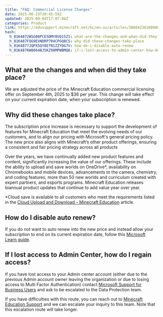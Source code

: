 ```yaml
---
title: "FAQ: Commercial License Changes"
date: 2025-06-23T20:45:59Z
updated: 2025-09-04T17:07:04Z
categories: Product
link: https://edusupport.minecraft.net/hc/en-us/articles/38684236168980-FAQ-Commercial-License-Changes
hash:
  h_01K4872WSG08PCE5DMY0VQ15Z1: what-are-the-changes-and-when-did-they-take-place
  h_01K487FQG9EVNDRP704CPGQ8CS: why-did-these-changes-take-place
  h_01K4877JQPX5QY8ETN1ZZYDG7V: how-do-i-disable-auto-renew
  h_01K4876W8064BJ5KZ98MPWBMQ6: if-i-lost-access-to-admin-center-how-do-i-regain-access
---
```


## What are the changes and when did they take place?

We are adjusted the price of the Minecraft Education commercial licensing offer on September 4th, 2025 to \$36 per year. This change will take effect on your current expiration date, when your subscription is renewed. 

## Why did these changes take place?

The subscription price increase is necessary to support the development of features for Minecraft Education that meet the evolving needs of our customers, and to align our pricing with Microsoft's general pricing policy. The new price also aligns with Minecraft’s other product offerings, ensuring a consistent and fair pricing strategy across all products

Over the years, we have continually added new product features and content, significantly increasing the value of our offerings. These include the ability to upload and save worlds on OneDrive\*, availability on Chromebooks and mobile devices, advancements to the camera, chemistry, and coding features, more than 50 new worlds and curriculum created with expert partners, and esports programs. Minecraft Education releases biannual product updates that continue to add value year over year.

\*Cloud save is available to all customers who meet the requirements listed in the [Cloud Upload and Download – Minecraft Education](../Game-Features/Cloud-Upload-and-Download.md) article.

## How do I disable auto renew?

If you do not want to auto renew into the new price and instead allow your subscription to end on its current expiration date, follow this [Microsoft Learn guide](https://learn.microsoft.com/en-us/microsoft-365/commerce/subscriptions/renew-your-subscription?view=o365-worldwide).

## If I lost access to Admin Center, how do I regain access?

If you have lost access to your Admin center account (either due to the previous Admin account owner leaving the organization or due to losing access to Multi Factor Authentication) contact [Microsoft Support for Business Users](https://support.microsoft.com/en-us/topic/customer-service-phone-numbers-c0389ade-5640-e588-8b0e-28de8afeb3f2) and ask to be escalated to the Data Protection team.

If you have difficulties with this route, you can reach out to [Minecraft Education Support](https://aka.ms/MEE_New_Request) and we can escalate your inquiry to this team. Note that this escalation route will take longer.

